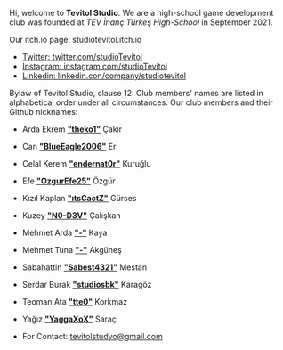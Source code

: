 Hi, welcome to **Tevitol Studio**. We are a high-school game development club was founded at *TEV İnanç Türkeş High-School* in September 2021. 

Our itch.io page: studiotevitol.itch.io
- [Twitter: twitter.com/studioTevitol](https://twitter.com/studioTevitol)
- [Instagram: instagram.com/studioTevitol](https://instagram.com/studioTevitol)
- [Linkedin: linkedin.con/company/studiotevitol](https://linkedin.con/company/studiotevitol)

Bylaw of Tevitol Studio, clause 12: Club members' names are listed in alphabetical order under all circumstances.
Our club members and their Github nicknames:

- Arda Ekrem **["theko1"](https://www.github.com/theko1)**	Çakır
- Can **["BlueEagle2006"](https://www.github.com/BlueEagle2006)** Er
- Celal Kerem **["endernat0r"](https://www.github.com/endernat0r)** Kuruğlu
- Efe **["OzgurEfe25"](https://www.github.com/OzgurEfe25)**	Özgür
- Kızıl Kaplan **["ıtsCactZ"](https://www.github.com/ıtsCactZ)** Gürses
- Kuzey **["N0-D3V"](https://www.github.com/N0-D3V)** Çalışkan 
- Mehmet Arda **["-"](https://www.github.com/-)** Kaya
- Mehmet Tuna **["-"](https://www.github.com/-)** Akgüneş 
- Sabahattin **["Sabest4321"](https://www.github.com/Sabest4321)** Mestan
- Serdar Burak **["studiosbk"](https://www.github.com/studiosbk)** Karagöz
- Teoman Ata **["tte0"](https://www.github.com/tte0)** Korkmaz
- Yağız **["YaggaXoX"](https://www.github.com/YaggaXoX)** Saraç

- For Contact: tevitolstudyo@gmail.com

